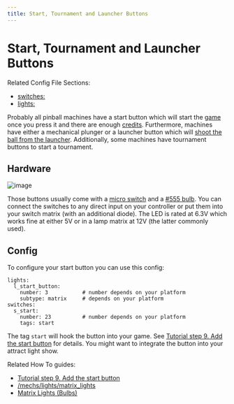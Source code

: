 ```yaml
---
title: Start, Tournament and Launcher Buttons
---
```


# Start, Tournament and Launcher Buttons


Related Config File Sections:

* [switches:](../../config/switches.md)
* [lights:](../../config/lights.md)

Probably all pinball machines have a start button which will start the
[game](../../game_design/index.md) once you press
it and there are enough
[credits](../../game_logic/credits.md).
Furthermore, machines have either a mechanical plunger or a launcher
button which will
[shoot the ball from the launcher](../plungers/coil_fired.md). Additionally, some machines have tournament buttons to
start a tournament.

## Hardware

![image](../images/button.jpg)

Those buttons usually come with a
[micro switch](mechanical_switches.md) and a
[#555 bulb](../lights/matrix_lights.md).
You can connect the switches to any direct input on your controller or
put them into your switch matrix (with an additional diode). The LED is
rated at 6.3V which works fine at either 5V or in a lamp matrix at 12V
(the latter commonly used).

## Config

To configure your start button you can use this config:

``` mpf-config
lights:
  l_start_button:
    number: 3           # number depends on your platform
    subtype: matrix     # depends on your platform
switches:
  s_start:
    number: 23          # number depends on your platform
    tags: start
```

The tag `start` will hook the button into your game. See
[Tutorial step 9. Add the start button](../../tutorial/9_start_button.md) for details.
You might want to integrate the button into your attract light show.

Related How To guides:

* [Tutorial step 9. Add the start button](../../tutorial/9_start_button.md)
* [/mechs/lights/matrix_lights](mechanical_switches.md)
* [Matrix Lights (Bulbs)](../lights/matrix_lights.md)
